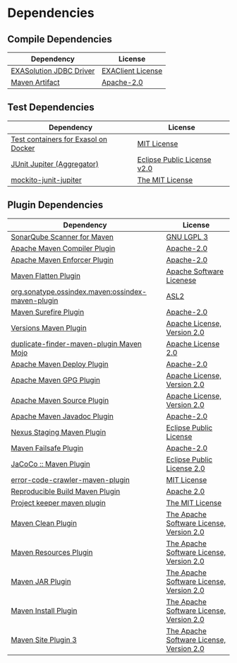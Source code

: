 <!-- @formatter:off -->
# Dependencies

## Compile Dependencies

| Dependency                   | License                |
| ---------------------------- | ---------------------- |
| [EXASolution JDBC Driver][0] | [EXAClient License][1] |
| [Maven Artifact][2]          | [Apache-2.0][3]        |

## Test Dependencies

| Dependency                                | License                          |
| ----------------------------------------- | -------------------------------- |
| [Test containers for Exasol on Docker][4] | [MIT License][5]                 |
| [JUnit Jupiter (Aggregator)][6]           | [Eclipse Public License v2.0][7] |
| [mockito-junit-jupiter][8]                | [The MIT License][9]             |

## Plugin Dependencies

| Dependency                                              | License                                        |
| ------------------------------------------------------- | ---------------------------------------------- |
| [SonarQube Scanner for Maven][10]                       | [GNU LGPL 3][11]                               |
| [Apache Maven Compiler Plugin][12]                      | [Apache-2.0][3]                                |
| [Apache Maven Enforcer Plugin][13]                      | [Apache-2.0][3]                                |
| [Maven Flatten Plugin][14]                              | [Apache Software Licenese][3]                  |
| [org.sonatype.ossindex.maven:ossindex-maven-plugin][15] | [ASL2][16]                                     |
| [Maven Surefire Plugin][17]                             | [Apache-2.0][3]                                |
| [Versions Maven Plugin][18]                             | [Apache License, Version 2.0][3]               |
| [duplicate-finder-maven-plugin Maven Mojo][19]          | [Apache License 2.0][20]                       |
| [Apache Maven Deploy Plugin][21]                        | [Apache-2.0][3]                                |
| [Apache Maven GPG Plugin][22]                           | [Apache License, Version 2.0][3]               |
| [Apache Maven Source Plugin][23]                        | [Apache License, Version 2.0][3]               |
| [Apache Maven Javadoc Plugin][24]                       | [Apache-2.0][3]                                |
| [Nexus Staging Maven Plugin][25]                        | [Eclipse Public License][26]                   |
| [Maven Failsafe Plugin][27]                             | [Apache-2.0][3]                                |
| [JaCoCo :: Maven Plugin][28]                            | [Eclipse Public License 2.0][29]               |
| [error-code-crawler-maven-plugin][30]                   | [MIT License][31]                              |
| [Reproducible Build Maven Plugin][32]                   | [Apache 2.0][16]                               |
| [Project keeper maven plugin][33]                       | [The MIT License][34]                          |
| [Maven Clean Plugin][35]                                | [The Apache Software License, Version 2.0][16] |
| [Maven Resources Plugin][36]                            | [The Apache Software License, Version 2.0][16] |
| [Maven JAR Plugin][37]                                  | [The Apache Software License, Version 2.0][16] |
| [Maven Install Plugin][38]                              | [The Apache Software License, Version 2.0][16] |
| [Maven Site Plugin 3][39]                               | [The Apache Software License, Version 2.0][16] |

[0]: http://www.exasol.com
[1]: https://repo1.maven.org/maven2/com/exasol/exasol-jdbc/7.1.20/exasol-jdbc-7.1.20-license.txt
[2]: https://maven.apache.org/ref/3.9.2/maven-artifact/
[3]: https://www.apache.org/licenses/LICENSE-2.0.txt
[4]: https://github.com/exasol/exasol-testcontainers/
[5]: https://github.com/exasol/exasol-testcontainers/blob/main/LICENSE
[6]: https://junit.org/junit5/
[7]: https://www.eclipse.org/legal/epl-v20.html
[8]: https://github.com/mockito/mockito
[9]: https://github.com/mockito/mockito/blob/main/LICENSE
[10]: http://sonarsource.github.io/sonar-scanner-maven/
[11]: http://www.gnu.org/licenses/lgpl.txt
[12]: https://maven.apache.org/plugins/maven-compiler-plugin/
[13]: https://maven.apache.org/enforcer/maven-enforcer-plugin/
[14]: https://www.mojohaus.org/flatten-maven-plugin/
[15]: https://sonatype.github.io/ossindex-maven/maven-plugin/
[16]: http://www.apache.org/licenses/LICENSE-2.0.txt
[17]: https://maven.apache.org/surefire/maven-surefire-plugin/
[18]: https://www.mojohaus.org/versions/versions-maven-plugin/
[19]: https://github.com/basepom/duplicate-finder-maven-plugin
[20]: http://www.apache.org/licenses/LICENSE-2.0.html
[21]: https://maven.apache.org/plugins/maven-deploy-plugin/
[22]: https://maven.apache.org/plugins/maven-gpg-plugin/
[23]: https://maven.apache.org/plugins/maven-source-plugin/
[24]: https://maven.apache.org/plugins/maven-javadoc-plugin/
[25]: http://www.sonatype.com/public-parent/nexus-maven-plugins/nexus-staging/nexus-staging-maven-plugin/
[26]: http://www.eclipse.org/legal/epl-v10.html
[27]: https://maven.apache.org/surefire/maven-failsafe-plugin/
[28]: https://www.jacoco.org/jacoco/trunk/doc/maven.html
[29]: https://www.eclipse.org/legal/epl-2.0/
[30]: https://github.com/exasol/error-code-crawler-maven-plugin/
[31]: https://github.com/exasol/error-code-crawler-maven-plugin/blob/main/LICENSE
[32]: http://zlika.github.io/reproducible-build-maven-plugin
[33]: https://github.com/exasol/project-keeper/
[34]: https://github.com/exasol/project-keeper/blob/main/LICENSE
[35]: http://maven.apache.org/plugins/maven-clean-plugin/
[36]: http://maven.apache.org/plugins/maven-resources-plugin/
[37]: http://maven.apache.org/plugins/maven-jar-plugin/
[38]: http://maven.apache.org/plugins/maven-install-plugin/
[39]: http://maven.apache.org/plugins/maven-site-plugin/
